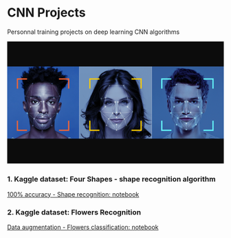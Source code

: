 # CNN Projects
Personnal training projects on deep learning CNN algorithms

![CNN](images/facialrecognition.png)

### 1.  Kaggle dataset: Four Shapes - shape recognition algorithm
<a href="https://www.kaggle.com/victorbnnt/100-accuracy-shape-recognition" target="_blank">
100% accuracy - Shape recognition: notebook</a>

### 2.  Kaggle dataset: Flowers Recognition
<a href="https://www.kaggle.com/victorbnnt/data-augmentation-flowers-classification" target="_blank">
Data augmentation - Flowers classification: notebook</a>



